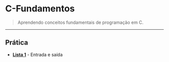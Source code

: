 # C-Fundamentos
> Aprendendo conceitos fundamentais de programação em C.

---

## **Prática**
* **[Lista 1](https://github.com/taferreiraua/C-Fundamentos/tree/main/Entrada%20e%20Sa%C3%ADda)** - Entrada e saída
